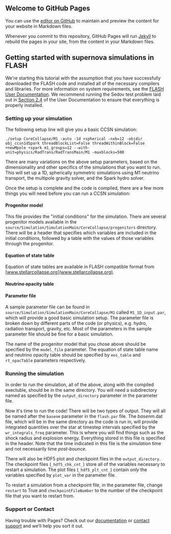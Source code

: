 ## Welcome to GitHub Pages

You can use the [editor on GitHub](https://github.com/snaphu-msu/snaphu-msu.github.io/edit/master/index.md) to maintain and preview the content for your website in Markdown files.

Whenever you commit to this repository, GitHub Pages will run [Jekyll](https://jekyllrb.com/) to rebuild the pages in your site, from the content in your Markdown files.

## Getting started with supernova simulations in FLASH

We're starting this tutorial with the assumption that you have successfully downloaded the FLASH code and installed all of the necessary compilers and libraries.  For more information on system requirements, see the [FLASH User Documentation](http://flash.uchicago.edu/site/flashcode/user_support/flash4_ug_4p6/).  We recommend running the Sedov test problem laid out in [Section 2.4](http://flash.uchicago.edu/site/flashcode/user_support/flash4_ug_4p6/node15.html) of the User Documentation to ensure that everything is properly installed.

### Setting up your simulation

The following setup line will give you a basic CCSN simulation:

    ./setup CoreCollapse/M1 -auto -1d +spherical -nxb=12 -objdir obj_ccsn1dSpark threadBlockList=False threadWithinBlock=False +newMpole +spark m1_groups=12 --with-unit=physics/RadTrans/RadTransMain/M1 -maxblocks=500

There are many variations on the above setup parameters, based on the dimensionality and other specifics of the simulations that you want to run.  This will set up a 1D, spherically symmetric simulations using M1 neutrino transport, the multipole gravity solver, and the Spark hydro solver.

Once the setup is complete and the code is compiled, there are a few more things you will need before you can run a CCSN simulation:

#### Progenitor model

This file provides the "initial conditions" for the simulation. There are several progenitor models available in the `source/Simulation/SimulationMain/CoreCollapse/progenitors` directory.  There will be a header that specifies which variables are included in the initial conditions, followed by a table with the values of those variables through the progenitor.

#### Equation of state table

Equation of state tables are available in FLASH compatible format from [www.stellarcollapse.org](www.stellarcollapse.org).  

#### Neutrino opacity table

#### Parameter file

A sample parameter file can be found in `source/Simulation/SimulationMain/CoreCollapse/M1` called `M1_1D_input.par`, which will provide a good basic simulation setup.  The parameter file is broken down by different parts of the code (or physics), e.g. hydro, radiation transport, gravity, etc.  Most of the parameters in the sample parameter file should be fine for a basic simulation.

The name of the progenitor model that you chose above should be specified by the `model_file` parameter.  The equation of state table name and neutrino opacity table should be specified by `eos_table` and `rt_opacTable` parameters respectively.

### Running the simulation

In order to run the simulation, all of the above, along with the compiled exectuble, should be in the same directory.  You will need a subdirectory named as specified by the `output_directory` parameter in the parameter file.

Now it's time to run the code!  There will be two types of output.  They will all be named after the `basenm` parameter in the `flash.par` file.  The _basenm_.dat file, which will be in the same directory as the code is run in, will provide integrated quantities over the star at timestep intervals specified by the `wr_integrals_freq` parameter.  This is where you will find things such as the shock radius and explosion energy.  Everything stored in this file is specified in the header.  Note that the time indicated in this file is the _simulation_ time and not necessarily time _post-bounce_.

There will also be HDF5 plot and checkpoint files in the `output_directory`.  The checkpoint files (`_hdf5_chk_cnt_`) store all of the variables necessary to restart a simulation.  The plot files (`_hdf5_plt_cnt_`) contain _only_ the variables specified by `plot_var` in the parameter file.

To restart a simulation from a checkpoint file, in the parameter file, change `restart` to True and `checkpointFileNumber` to the number of the checkpoint file that you want to restart from.

### Support or Contact

Having trouble with Pages? Check out our [documentation](https://help.github.com/categories/github-pages-basics/) or [contact support](https://github.com/contact) and we’ll help you sort it out.
